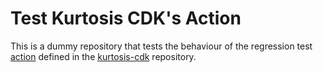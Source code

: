# Test Kurtosis CDK's Action

This is a dummy repository that tests the behaviour of the regression test [action](https://github.com/0xPolygon/kurtosis-cdk/blob/main/action.yml) defined in the [kurtosis-cdk](https://github.com/0xPolygon/kurtosis-cdk) repository.
